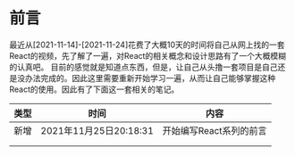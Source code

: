 # 前言

最近从[2021-11-14]-[2021-11-24]花费了大概10天的时间将自己从网上找的一套React的视频，先了解了一遍，对React的相关概念和设计思路有了一个大概模糊的认真吧。 目前的感觉就是知道点东西，但是，让自己从头撸一套项目是自己还是没办法完成的。因此这里需要重新开始学习一遍，从而让自己能够掌握这种React的使用。因此有了下面这一套相关的笔记。 





| 类型 | 时间                   | 内容                    |
| ---- | ---------------------- | ----------------------- |
| 新增 | 2021年11月25日20:18:31 | 开始编写React系列的前言 |
|      |                        |                         |
|      |                        |                         |

